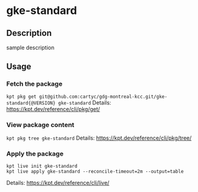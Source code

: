 # gke-standard

## Description
sample description

## Usage

### Fetch the package
`kpt pkg get git@github.com:cartyc/gdg-montreal-kcc.git/gke-standard{@VERSION} gke-standard`
Details: https://kpt.dev/reference/cli/pkg/get/

### View package content
`kpt pkg tree gke-standard`
Details: https://kpt.dev/reference/cli/pkg/tree/

### Apply the package
```
kpt live init gke-standard
kpt live apply gke-standard --reconcile-timeout=2m --output=table
```
Details: https://kpt.dev/reference/cli/live/
